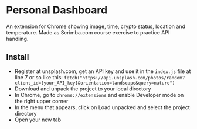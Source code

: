 # Personal Dashboard
An extension for Chrome showing image, time, crypto status, location and temperature.
Made as Scrimba.com course exercise to practice API handling.

## Install
- Register at unsplash.com, get an API key and use it in the ```index.js``` file at line 7 or so like this:
```fetch("https://api.unsplash.com/photos/random?client_id=[your_API_key]&orientation=landscape&query=nature")```
- Download and unpack the project to your local directory
- In Chrome, go to ```chrome://extensions``` and enable Developer mode on the right upper corner
- In the menu that appears, click on Load unpacked and select the project directory
- Open your new tab

